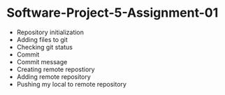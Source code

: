 # Software-Project-5-Assignment-01 

- Repository initialization
- Adding files to git
- Checking git status
- Commit
- Commit message
- Creating remote repostiory
- Adding remote repository
- Pushing my local to remote repository

